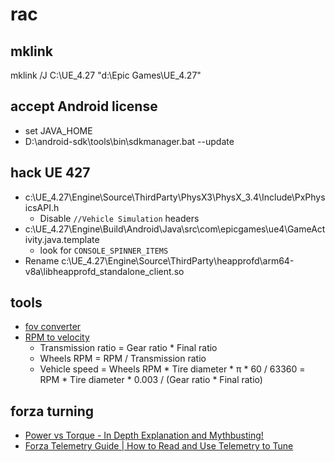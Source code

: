 # rac


## mklink
mklink /J C:\UE_4.27 "d:\Epic Games\UE_4.27"

## accept Android license
- set JAVA_HOME
- D:\android-sdk\tools\bin\sdkmanager.bat --update

## hack UE 427
- c:\UE_4.27\Engine\Source\ThirdParty\PhysX3\PhysX_3.4\Include\PxPhysicsAPI.h
    - Disable `//Vehicle Simulation` headers
- c:\UE_4.27\Engine\Build\Android\Java\src\com\epicgames\ue4\GameActivity.java.template
    - look for `CONSOLE_SPINNER_ITEMS`
- Rename c:\UE_4.27\Engine\Source\ThirdParty\heapprofd\arm64-v8a\libheapprofd_standalone_client.so

## tools
- [fov converter](https://themetalmuncher.github.io/fov-calc/)
- [RPM to velocity](https://www.omnicalculator.com/everyday-life/rpm?c=HKD&v=Tire_Diameter:60!cm,Engine_RPM:5500!rpm,Drivetrain_Transmission_Ratio:5)
    - Transmission ratio = Gear ratio * Final ratio
    - Wheels RPM = RPM / Transmission ratio
    - Vehicle speed = Wheels RPM * Tire diameter * π * 60 / 63360 = RPM * Tire diameter * 0.003 / (Gear ratio * Final ratio) 

## forza turning
- [Power vs Torque - In Depth Explanation and Mythbusting!](https://www.youtube.com/watch?v=X7KWtf4wqN4)
- [Forza Telemetry Guide | How to Read and Use Telemetry to Tune](https://www.youtube.com/watch?v=74IcqCQFzjI)

 
